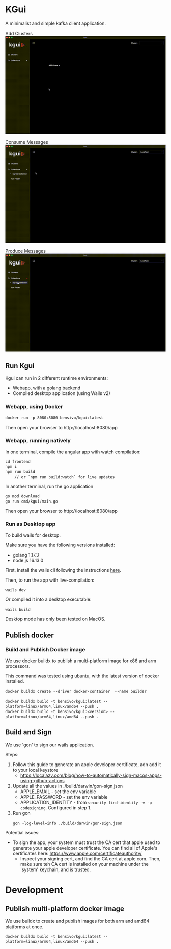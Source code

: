 # KGui
A minimalist and simple kafka client application.

Add Clusters
![](./media/add-cluster.gif)

Consume Messages
![](./media/consume.gif)

Produce Messages
![](./media/produce.gif)

## Run Kgui

Kgui can run in 2 different runtime environments:
- Webapp, with a golang backend
- Compiled desktop application (using Wails v2)

### Webapp, using Docker
```
docker run -p 8080:8080 bensivo/kgui:latest
```

Then open your browser to http://localhost:8080/app

### Webapp, running natively

In one terminal, compile the angular app with watch compilation:
```
cd frontend
npm i
npm run build
    // or `npm run build:watch` for live updates
```

In another terminal, run the go application
```
go mod download
go run cmd/kgui/main.go
```

Then open your browser to http://localhost:8080/app

### Run as Desktop app
To build wails for desktop.

Make sure you have the following versions installed:
- golang 1.17.3
- node.js 16.13.0

First, install the wails cli following the instructions [here](https://wails.io/docs/gettingstarted/installation/).

Then, to run the app with live-compilation:
```
wails dev
```

Or compiled it into a desktop executable:
```
wails build
```

Desktop mode has only been tested on MacOS.

## Publish docker
### Build and Publish Docker image
We use docker buildx to publish a multi-platform image for x86 and arm processors.

This command was tested using ubuntu, with the latest version of docker installed.

```
docker buildx create --driver docker-container  --name builder

docker buildx build -t bensivo/kgui:latest --platform=linux/arm64,linux/amd64 --push .
docker buildx build -t bensivo/kgui:<version> --platform=linux/arm64,linux/amd64 --push .
```


## Build and Sign
We use 'gon' to sign our wails application.

Steps:

1. Follow this guide to generate an apple developer certificate, adn add it to your local keystore
   - https://localazy.com/blog/how-to-automatically-sign-macos-apps-using-github-actions
2. Update all the values in ./build/darwin/gon-sign.json
   - APPLE_EMAIL - set the env variable
   - APPLE_PASSWORD - set the env variable
   - APPLICATION_IDENTITY - from `security find-identity -v -p codesigning`. Configured in step 1.
3. Run gon
    ```
    gon -log-level=info ./build/darwin/gon-sign.json
    ```

Potential issues:
- To sign the app, your system must trust the CA cert that apple used to generate your apple developer certificate. You can find all of Apple's certificates here: https://www.apple.com/certificateauthority/ 
  - Inspect your signing cert, and find the CA cert at apple.com. Then, make sure teh CA cert is installed on your machine under the 'system' keychain, and is trusted.

# Development
## Publish multi-platform docker image

We use buildx to create and publish images for both arm and amd64 platforms at once.

```
docker buildx build -t bensivo/kgui:latest --platform=linux/arm64,linux/amd64 --push .
```
